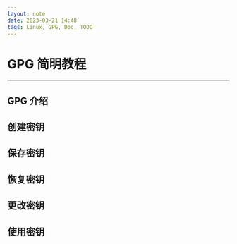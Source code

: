 ```yaml
---
layout: note
date: 2023-03-21 14:48
tags: Linux, GPG, Doc, TODO
---
```


# GPG 简明教程

---

## GPG 介绍

## 创建密钥

## 保存密钥

## 恢复密钥

## 更改密钥

## 使用密钥
